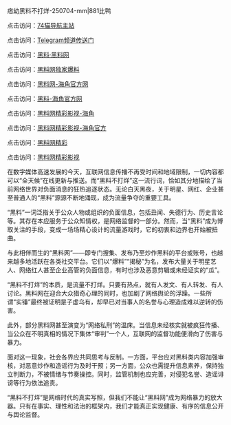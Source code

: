 痞幼黑料不打烊-250704-mm|881比鸭

点击访问：<a href="https://74mao.com/">74猫导航主站</a>

点击访问：<a href="https://74mao.com/">Telegram频道传送门</a>

点击访问：<a href="https://heiliaolvzlu3.pages.dev">黑料·黑料网</a>

点击访问：<a href="https://heiliaoyvnrda.pages.dev">黑料网独家爆料</a>

点击访问：<a href="https://sdbsd.pages.dev/">黑料网-海角官方网</a>

点击访问：<a href="https://gbs-3wd.pages.dev/">黑料-海角官方网</a>

点击访问：<a href="https://sdfsh.pages.dev/">黑料网精彩影视-海角</a>

点击访问：<a href="https://ert-6he.pages.dev/">黑料网精彩影视-海角官方</a>

点击访问：<a href="https://qfwfg.pages.dev/">黑料网精彩</a>

点击访问：<a href="https://tyer.pages.dev/">黑料网精彩影视</a>

在数字媒体高速发展的今天，互联网信息传播不再受时间和地域限制，一切内容都可以“全天候”在线更新与推送。而“黑料不打烊”这一流行词，恰如其分地描绘了当前网络世界对负面消息的狂热追逐状态。无论白天黑夜，关于明星、网红、企业甚至普通人的“黑料”源源不断地涌现，成为流量争夺的重要工具。

“黑料”一词泛指关于公众人物或组织的负面信息，包括丑闻、失德行为、历史言论等。其存在本应服务于公众知情权，是网络监督的一部分。然而，当“黑料”成为博取关注的手段，变成一场场精心设计的流量游戏时，它的初衷和边界也开始被扭曲。

与此相伴而生的“黑料网”——即专门搜集、发布乃至炒作黑料的平台或账号，也越来越多地活跃在各类社交平台。它们以“爆料”“揭秘”为名，发布大量关于明星艺人、网络红人甚至企业高管的负面信息，有时也涉及恶意剪辑或未经证实的“瓜”。

“黑料不打烊”的本质，是流量不打烊。只要有热点，就有人发文、有人转发、有人讨论。黑料网在迎合大众猎奇心理的同时，也加剧了网络舆论的浮躁。一些所谓“实锤”最终被证明是子虚乌有，却早已对当事人的名誉与心理造成难以逆转的伤害。

此外，部分黑料网甚至演变为“网络私刑”的温床。当信息未经核实就被疯狂传播、当公众在不明真相的情况下集体“审判”一个人，互联网的监督功能便滑向了伤害与暴力。

面对这一现象，社会各界应共同思考与反制。一方面，平台应对黑料类内容加强审核，对恶意炒作和造谣行为及时干预；另一方面，公众也需提升信息素养，保持独立判断力，不被情绪与节奏操控。同时，监管机制也应完善，对侵犯名誉、造谣诽谤等行为依法追责。

“黑料不打烊”是网络时代的真实写照，但我们不能让“黑料网”成为网络暴力的放大器。只有在事实、理性和法治的框架内，我们才能真正实现健康、有序的信息公开与舆论监督。
